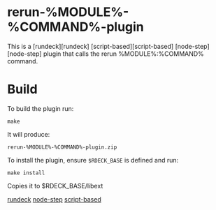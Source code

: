 # rerun-%MODULE%-%COMMAND%-plugin

This is a [rundeck][rundeck] [script-based][script-based] [node-step][node-step] plugin that calls 
the rerun %MODULE%:%COMMAND% command.

# Build

To build the plugin run:

    make

It will produce:

    rerun-%MODULE%-%COMMAND%-plugin.zip

To install the plugin, ensure `$RDECK_BASE` is defined and run:

    make install

Copies it to $RDECK_BASE/libext    

[rundeck](http://rundeck.org)
[node-step](http://rundeck.org/docs/developer/workflow-step-plugin-development.html#remote-script-node-step-plugin)
[script-based](http://rundeck.org/docs/developer/workflow-step-plugin-development.html#script-based-step-plugins)